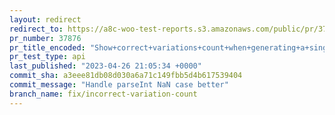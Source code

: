 ```yaml
---
layout: redirect
redirect_to: https://a8c-woo-test-reports.s3.amazonaws.com/public/pr/37876/api/index.html
pr_number: 37876
pr_title_encoded: "Show+correct+variations+count+when+generating+a+single+variation"
pr_test_type: api
last_published: "2023-04-26 21:05:34 +0000"
commit_sha: a3eee81db08d030a6a71c149fbb5d4b617539404
commit_message: "Handle parseInt NaN case better"
branch_name: fix/incorrect-variation-count
---
```

